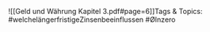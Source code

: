 
![[Geld und Währung Kapitel 3.pdf#page=6]]Tags & Topics:
   #welchelängerfristigeZinsenbeeinflussen
   #ØInzero